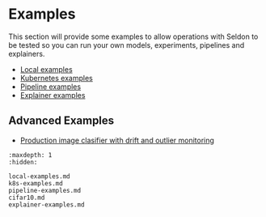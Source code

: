 # Examples

This section will provide some examples to allow operations with Seldon to be tested so you can run your own models, experiments, pipelines and explainers.

 * [Local examples](local-examples.md)
 * [Kubernetes examples](k8s-examples.md)
 * [Pipeline examples](pipeline-examples.md)
 * [Explainer examples](explainer-examples.md)  

## Advanced Examples

 * [Production image clasifier with drift and outlier monitoring](cifar10.md)

```{toctree}
:maxdepth: 1
:hidden:

local-examples.md
k8s-examples.md
pipeline-examples.md
cifar10.md
explainer-examples.md
```
